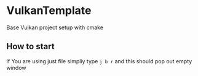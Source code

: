 # VulkanTemplate
Base Vulkan project setup with cmake

## How to start
If You are using just file simpliy type `j b r` and this should pop out empty window
